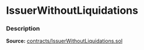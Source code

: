 # IssuerWithoutLiquidations

### Description <a id="description"></a>

**Source:** [contracts/IssuerWithoutLiquidations.sol](https://github.com/perifinance/peri-finance/blob/master/contracts/IssuerWithoutLiquidations.sol)


